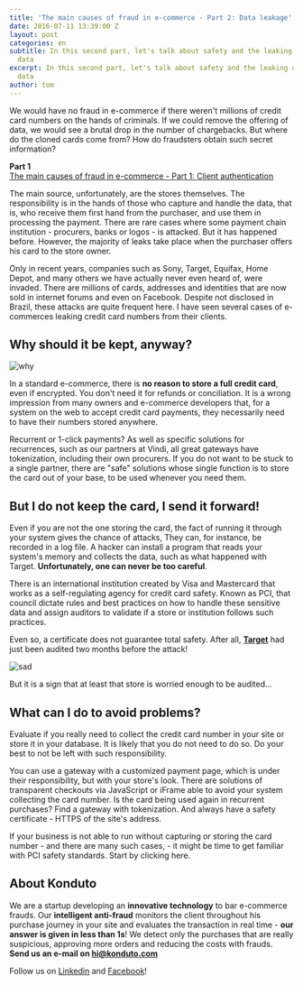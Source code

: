```yaml
---
title: 'The main causes of fraud in e-commerce - Part 2: Data leakage'
date: 2016-07-11 13:39:00 Z
layout: post
categories: en
subtitle: In this second part, let's talk about safety and the leaking of sensitive
  data
excerpt: In this second part, let's talk about safety and the leaking of sensitive
  data
author: tom
---
```


We would have no fraud in e-commerce if there weren't millions of credit card numbers on the hands of criminals. If we could remove the offering of data, we would see a brutal drop in the number of chargebacks. But where do the cloned cards come from? How do fraudsters obtain such secret information?

**Part 1**  
[The main causes of fraud in e-commerce - Part 1: Client authentication](https://blog.konduto.com/en/2016/06/main-causes-of-ecommerce-fraud-part1/?utm_source=konduto&utm_medium=blog-en&utm_campaign=conteudo)

The main source, unfortunately, are the stores themselves. The responsibility is in the hands of those who capture and handle the data, that is, who receive them first hand from the purchaser, and use them in processing the payment. There are rare cases where some payment chain institution - procurers, banks or logos - is attacked. But it has happened before. However, the majority of leaks take place when the purchaser offers his card to the store owner.

Only in recent years, companies such as Sony, Target, Equifax, Home Depot, and many others we have actually never even heard of, were invaded. There are millions of cards, addresses and identities that are now sold in internet forums and even on Facebook. Despite not disclosed in Brazil, these attacks are quite frequent here. I have seen several cases of e-commerces leaking credit card numbers from their clients.

## Why should it be kept, anyway?

![why](/images/160711-why.gif)

In a standard e-commerce, there is **no reason to store a full credit card**, even if encrypted. You don't need it for refunds or conciliation. It is a wrong impression from many owners and e-commerce developers that, for a system on the web to accept credit card payments, they necessarily need to have their numbers stored anywhere.

Recurrent or 1-click payments? As well as specific solutions for recurrences, such as our partners at Vindi, all great gateways have tokenization, including their own procurers. If you do not want to be stuck to a single partner, there are "safe" solutions whose single function is to store the card out of your base, to be used whenever you need them.

## But I do not keep the card, I send it forward!

Even if you are not the one storing the card, the fact of running it through your system gives the chance of attacks, They can, for instance, be recorded in a log file. A hacker can install a program that reads your system's memory and collects the data, such as what happened with Target. **Unfortunately, one can never be too careful**.

There is an international institution created by Visa and Mastercard that works as a self-regulating agency for credit card safety. Known as PCI, that council dictate rules and best practices on how to handle these sensitive data and assign auditors to validate if a store or institution follows such practices.

Even so, a certificate does not guarantee total safety. After all, **[Target](http://krebsonsecurity.com/tag/target-breach/)** had just been audited two months before the attack! 

![sad](/images/160711-sad.gif)

But it is a sign that at least that store is worried enough to be audited...

## What can I do to avoid problems?

Evaluate if you really need to collect the credit card number in your site or store it in your database. It is likely that you do not need to do so. Do your best to not be left with such responsibility.

You can use a gateway with a customized payment page, which is under their responsibility, but with your store's look. There are solutions of transparent checkouts via JavaScript or iFrame able to avoid your system collecting the card number. Is the card being used again in recurrent purchases? Find a gateway with tokenization. And always have a safety certificate - HTTPS of the site's address.

If your business is not able to run without capturing or storing the card number - and there are many such cases, - it might be time to get familiar with PCI safety standards. Start by clicking here.

## About Konduto

We are a startup developing an **innovative technology** to bar e-commerce frauds. Our **intelligent anti-fraud** monitors the client throughout his purchase journey in your site and evaluates the transaction in real time - **our answer is given in less than 1s**! We detect only the purchases that are really suspicious, approving more orders and reducing the costs with frauds. **Send us an e-mail on [hi@konduto.com](mailto:hi@konduto.com)**

Follow us on [Linkedin](https://www.linkedin.com/company/konduto) and [Facebook](https://www.facebook.com/konduto)!